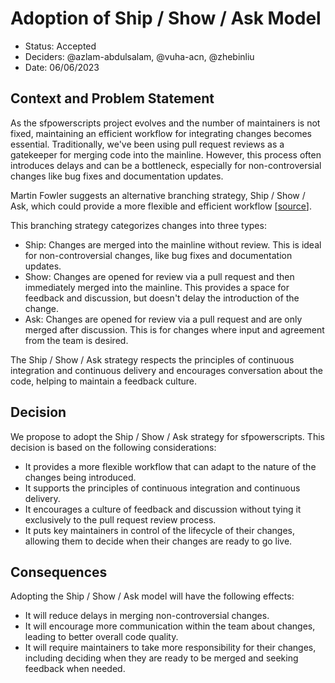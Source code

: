 # Adoption of Ship / Show / Ask Model

- Status: Accepted
- Deciders: @azlam-abdulsalam, @vuha-acn, @zhebinliu
- Date: 06/06/2023

## Context and Problem Statement

As the sfpowerscripts project evolves and the number of maintainers is not fixed, maintaining an efficient workflow for integrating changes becomes essential. Traditionally, we've been using pull request reviews as a gatekeeper for merging code into the mainline. However, this process often introduces delays and can be a bottleneck, especially for non-controversial changes like bug fixes and documentation updates.

Martin Fowler suggests an alternative branching strategy, Ship / Show / Ask, which could provide a more flexible and efficient workflow [[source](https://martinfowler.com/articles/ship-show-ask.html)]. 

This branching strategy categorizes changes into three types:

- Ship: Changes are merged into the mainline without review. This is ideal for non-controversial changes, like bug fixes and documentation updates.
- Show: Changes are opened for review via a pull request and then immediately merged into the mainline. This provides a space for feedback and discussion, but doesn't delay the introduction of the change.
- Ask: Changes are opened for review via a pull request and are only merged after discussion. This is for changes where input and agreement from the team is desired.

The Ship / Show / Ask strategy respects the principles of continuous integration and continuous delivery and encourages conversation about the code, helping to maintain a feedback culture.

## Decision

We propose to adopt the Ship / Show / Ask strategy for sfpowerscripts. This decision is based on the following considerations:

- It provides a more flexible workflow that can adapt to the nature of the changes being introduced.
- It supports the principles of continuous integration and continuous delivery.
- It encourages a culture of feedback and discussion without tying it exclusively to the pull request review process.
- It puts key maintainers in control of the lifecycle of their changes, allowing them to decide when their changes are ready to go live.

## Consequences

Adopting the Ship / Show / Ask model will have the following effects:

- It will reduce delays in merging non-controversial changes.
- It will encourage more communication within the team about changes, leading to better overall code quality.
- It will require maintainers to take more responsibility for their changes, including deciding when they are ready to be merged and seeking feedback when needed.
